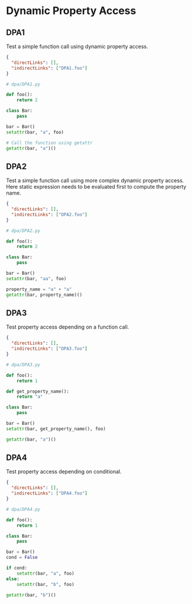 # Dynamic Property Access

## DPA1
[//]: # (MAIN: global)
Test a simple function call using dynamic property access.

```json
{
  "directLinks": [],
  "indirectLinks": ["DPA1.foo"]
}
```
```python
# dpa/DPA1.py

def foo():
    return 2

class Bar:
    pass

bar = Bar()
setattr(bar, "a", foo)

# Call the function using getattr
getattr(bar, "a")()
```
[//]: # (END)

## DPA2
[//]: # (MAIN: global)
Test a simple function call using more complex dynamic property access.
Here static expression needs to be evaluated first to compute the property name.

```json
{
  "directLinks": [],
  "indirectLinks": ["DPA2.foo"]
}
```
```python
# dpa/DPA2.py

def foo():
    return 2

class Bar:
    pass

bar = Bar()
setattr(bar, "aa", foo)

property_name = "a" + "a"
getattr(bar, property_name)()
```
[//]: # (END)

## DPA3
[//]: # (MAIN: global)
Test property access depending on a function call.

```json
{
  "directLinks": [],
  "indirectLinks": ["DPA3.foo"]
}
```
```python
# dpa/DPA3.py

def foo():
    return 1

def get_property_name():
    return "a"

class Bar:
    pass

bar = Bar()
setattr(bar, get_property_name(), foo)

getattr(bar, "a")()
```
[//]: # (END)


## DPA4
[//]: # (MAIN: global)
Test property access depending on conditional.

```json
{
  "directLinks": [],
  "indirectLinks": ["DPA4.foo"]
}
```
```python
# dpa/DPA4.py

def foo():
    return 1

class Bar:
    pass

bar = Bar()
cond = False

if cond:
    setattr(bar, "a", foo)
else:
    setattr(bar, "b", foo)

getattr(bar, "b")()
```
[//]: # (END)
